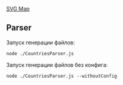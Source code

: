 [SVG Map](https://mapsvg.com/)

## Parser
Запуск генерации файлов:
```
node ./CountriesParser.js
```

Запуск генерации файлов без конфига:
```
node ./CountriesParser.js --withoutConfig
```